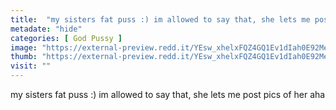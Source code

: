 ```yaml
---
title:  "my sisters fat puss :) im allowed to say that, she lets me post pics of her aha"
metadate: "hide"
categories: [ God Pussy ]
image: "https://external-preview.redd.it/YEsw_xhelxFQZ4GQ1Ev1dIah0E92Me1KWjMU3g0j_Aw.png?auto=webp&s=355ca3c4acf363c9a349a555c35f92cfb02b251c"
thumb: "https://external-preview.redd.it/YEsw_xhelxFQZ4GQ1Ev1dIah0E92Me1KWjMU3g0j_Aw.png?width=1080&crop=smart&auto=webp&s=3044139e5e6f7229682ea085accc59e26a9e360a"
visit: ""
---
```

my sisters fat puss :) im allowed to say that, she lets me post pics of her aha
